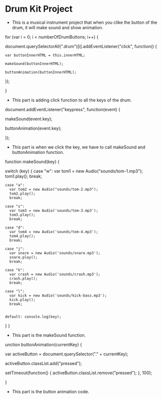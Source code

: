 # Drum Kit Project

* This is a musical instrument project that when you clike the button of the drum, it will make sound and show animation.

for (var i = 0; i < numberOfDrumButtons; i++) {

  document.querySelectorAll(".drum")[i].addEventListener("click", function() {

    var buttonInnerHTML = this.innerHTML;

    makeSound(buttonInnerHTML);

    buttonAnimation(buttonInnerHTML);

  });

}

* This part is adding click function to all the keys of the drum.

document.addEventListener("keypress", function(event) {

  makeSound(event.key);

  buttonAnimation(event.key);

});

* This part is when we click the key, we have to call makeSound and buttonAnimation function.

function makeSound(key) {

  switch (key) {
    case "w":
      var tom1 = new Audio("sounds/tom-1.mp3");
      tom1.play();
      break;

    case "a":
      var tom2 = new Audio("sounds/tom-2.mp3");
      tom2.play();
      break;

    case "s":
      var tom3 = new Audio('sounds/tom-3.mp3');
      tom3.play();
      break;

    case "d":
      var tom4 = new Audio('sounds/tom-4.mp3');
      tom4.play();
      break;

    case "j":
      var snare = new Audio('sounds/snare.mp3');
      snare.play();
      break;

    case "k":
      var crash = new Audio('sounds/crash.mp3');
      crash.play();
      break;

    case "l":
      var kick = new Audio('sounds/kick-bass.mp3');
      kick.play();
      break;


    default: console.log(key);

  }
}

* This part is the makeSound function.

unction buttonAnimation(currentKey) {

  var activeButton = document.querySelector("." + currentKey);

  activeButton.classList.add("pressed");

  setTimeout(function() {
    activeButton.classList.remove("pressed");
  }, 100);

}

* This part is the button animation code.

